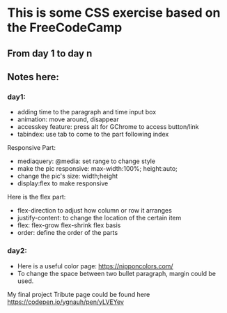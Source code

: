 # This is some CSS exercise based on the FreeCodeCamp
## From day 1 to day n
## Notes here:
### day1:
* adding time to the paragraph and time input box
* animation: move around, disappear
* accesskey feature: press alt for GChrome to access button/link
* tabindex: use tab to come to the part following index

Responsive Part:

* mediaquery: @media: set range to change style
* make the pic responsive: max-width:100%; height:auto;
* change the pic's size: width;height
* display:flex to make responsive

Here is the flex part:

* flex-direction to adjust how column or row it arranges
* justify-content: to change the location of the certain item
* flex: flex-grow flex-shrink flex basis
* order: define the order of the parts

### day2:
* Here is a useful color page: https://nipponcolors.com/
* To change the space between two bullet paragraph, margin could be used.

My final project Tribute page could be found here
https://codepen.io/ygnauh/pen/yLVEYev
